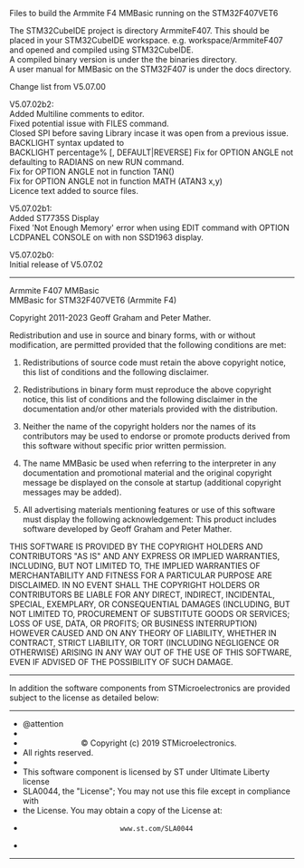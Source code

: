 Files to build the Armmite F4 MMBasic running on the STM32F407VET6



The STM32CubeIDE project is directory ArmmiteF407. This should be placed in your STM32CubeIDE workspace. e.g. workspace/ArmmiteF407 and opened and compiled using STM32CubeIDE.  
A compiled binary version is under the the binaries directory.  
A user manual for MMBasic on the STM32F407 is under the docs directory.  


Change list from V5.07.00

V5.07.02b2:  
Added Multiline comments to editor.       
Fixed potential issue with FILES command.       
Closed SPI before saving Library incase it was open from a previous issue.   
BACKLIGHT syntax updated to   
BACKLIGHT percentage% [, DEFAULT|REVERSE] 
Fix for OPTION ANGLE not defaulting to RADIANS on new RUN command.  
Fix for OPTION ANGLE not in function TAN()  
Fix for OPTION ANGLE not in function MATH (ATAN3 x,y)  
Licence text added to source files.  

V5.07.02b1:  
Added ST7735S Display  
Fixed 'Not Enough Memory' error when using EDIT command with OPTION LCDPANEL CONSOLE on with  non SSD1963 display.

V5.07.02b0:  
Initial release of V5.07.02






*****************************************************************************   
Armmite F407 MMBasic   
MMBasic  for STM32F407VET6 (Armmite F4)

Copyright 2011-2023 Geoff Graham and  Peter Mather.

Redistribution and use in source and binary forms, with or without
modification, are permitted provided that the following conditions are met:

1. Redistributions of source code must retain the above copyright notice,
   this list of conditions and the following disclaimer.

2. Redistributions in binary form must reproduce the above copyright notice,
   this list of conditions and the following disclaimer in the documentation
   and/or other materials provided with the distribution.

3. Neither the name of the copyright holders nor the names of its contributors
   may be used to endorse or promote products derived from this software
   without specific prior written permission.

4. The name MMBasic be used when referring to the interpreter in any
   documentation and promotional material and the original copyright message
  be displayed  on the console at startup (additional copyright messages may
   be added).

5. All advertising materials mentioning features or use of this software must
   display the following acknowledgement: This product includes software
   developed by Geoff Graham and Peter Mather.

THIS SOFTWARE IS PROVIDED BY THE COPYRIGHT HOLDERS AND CONTRIBUTORS "AS IS" AND
ANY EXPRESS OR IMPLIED WARRANTIES, INCLUDING, BUT NOT LIMITED TO, THE IMPLIED
WARRANTIES OF MERCHANTABILITY AND FITNESS FOR A PARTICULAR PURPOSE ARE
DISCLAIMED. IN NO EVENT SHALL THE COPYRIGHT HOLDERS OR CONTRIBUTORS BE LIABLE
FOR ANY DIRECT, INDIRECT, INCIDENTAL, SPECIAL, EXEMPLARY, OR CONSEQUENTIAL
DAMAGES (INCLUDING, BUT NOT LIMITED TO, PROCUREMENT OF SUBSTITUTE GOODS OR
SERVICES; LOSS OF USE, DATA, OR PROFITS; OR BUSINESS INTERRUPTION) HOWEVER
CAUSED AND ON ANY THEORY OF LIABILITY, WHETHER IN CONTRACT, STRICT LIABILITY,
OR TORT (INCLUDING NEGLIGENCE OR OTHERWISE) ARISING IN ANY WAY OUT OF THE USE
OF THIS SOFTWARE, EVEN IF ADVISED OF THE POSSIBILITY OF SUCH DAMAGE.

*******************************************************************************  

 In addition the software components from STMicroelectronics are provided   
 subject to the license as detailed below:   
   
  ******************************************************************************   
  * @attention   
  *
  * <center>&copy; Copyright (c) 2019 STMicroelectronics.   
  * All rights reserved.</center></h2>
  *
  * This software component is licensed by ST under Ultimate Liberty license   
  * SLA0044, the "License"; You may not use this file except in compliance with   
  * the License. You may obtain a copy of the License at:  
  *                             www.st.com/SLA0044  
  *
  ******************************************************************************  
 
